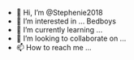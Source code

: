 - 👋 Hi, I’m @Stephenie2018
- 👀 I’m interested in ...
     Bedboys 
- 🌱 I’m currently learning ...
- 💞️ I’m looking to collaborate on ...
- 📫 How to reach me ...

<!---
Stephenie2018/Stephenie2018 is a ✨ special ✨ repository because its `README.md` (this file) appears on your GitHub profile.
You can click the Preview link to take a look at your changes.
--->
